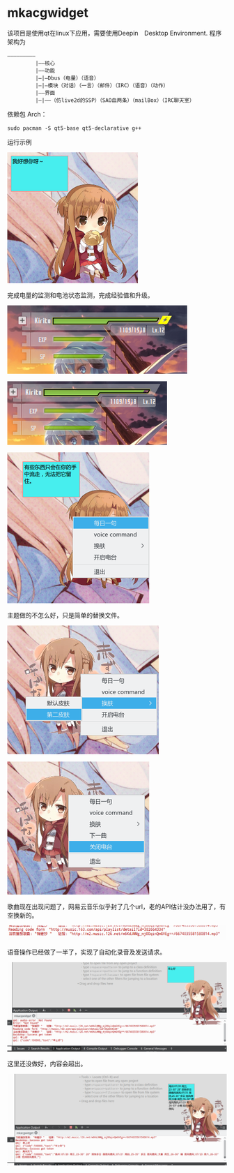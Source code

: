 # mkacgwidget
该项目是使用qt在linux下应用，需要使用Deepin　Desktop Environment.
程序架构为

```
—————————
         |——核心
         |——功能
         |—|—Dbus（电量）（语音）
         |—|—模块（对话）（一言）（邮件）（IRC）（语音）（动作）
         |——界面
         |—|——（仿live2d的SSP）（SAO血两条）（mailBox）（IRC聊天室）
```
依赖包
Arch：

```
sudo pacman -S qt5-base qt5-declarative g++
```

运行示例

![ys](Github_pic/1.png)

完成电量的监测和电池状态监测，完成经验值和升级。

![ys](Github_pic/2-1.png)

![ys](Github_pic/2-2.png)

![ys](Github_pic/3.png)

主题做的不怎么好，只是简单的替换文件。

![ys](Github_pic/4.png)

![ys](Github_pic/5.png)

歌曲现在出现问题了，网易云音乐似乎封了几个url，老的API估计没办法用了，有空换新的。

![ys](Github_pic/6.png)

语音操作已经做了一半了，实现了自动化录音及发送请求。

![ys](Github_pic/7.png)

这里还没做好，内容会超出。

![ys](Github_pic/8.png)
